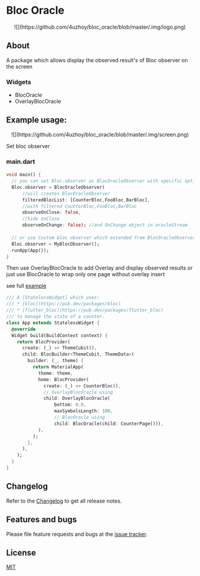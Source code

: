 # Bloc Oracle
<p align="center">
![](https://github.com/4uzhoy/bloc_oracle/blob/master/.img/logo.png)
</p>

## About
A package which allows display the observed result's of Bloc observer on the screen

### Widgets
 * BlocOracle 
 * OverlayBlocOracle

## Example usage:
<p align="center">
![](https://github.com/4uzhoy/bloc_oracle/blob/master/.img/screen.png)
</p>
Set bloc observer

### main.dart

```dart
void main() {
  // you can set Bloc.observer as BlocOracleObserver with specific options
  Bloc.observer = BlocOracleObserver(
      //will creates BlocOracleObserver
      filteredBlocList: [CounterBloc,FooBloc,BarBloc],
      //with filtered CounterBloc,FooBloc,BarBloc
      observeOnClose: false,
      //hide onClose
      observeOnChange: false); //and OnChange object in oracleStream

  // or use Custom bloc observer which extended from BlocOracleObserver
  Bloc.observer = MyBlocObserver();
  runApp(App());
}
```

Then use OverlayBlocOracle to add Overlay and display observed results or just use BlocOracle
to wrap only one page without overlay insert
 
see full [example](https://github.com/4uzhoy/bloc_oracle/blob/master/example/lib/main.dart)

```dart
/// A [StatelessWidget] which uses:
/// * [bloc](https://pub.dev/packages/bloc)
/// * [flutter_bloc](https://pub.dev/packages/flutter_bloc)
/// to manage the state of a counter.
class App extends StatelessWidget {
  @override
  Widget build(BuildContext context) {
    return BlocProvider(
      create: (_) => ThemeCubit(),
      child: BlocBuilder<ThemeCubit, ThemeData>(
        builder: (_, theme) {
          return MaterialApp(
            theme: theme,
            home: BlocProvider(
              create: (_) => CounterBloc(),
              // OverlayBlocOracle using
              child: OverlayBlocOracle(
                  bottom: 0.0,
                  maxSymbolsLength: 100,
                  // BlocOracle using
                  child: BlocOracle(child: CounterPage())),
            ),
          );
        },
      ),
    );
  }
}
```


## Changelog  
  
Refer to the [Changelog](https://github.com/4uzhoy/bloc_oracle/blob/main/CHANGELOG.md) to get all release notes.  
  
  
## Features and bugs  
  
Please file feature requests and bugs at the [issue tracker][tracker].
  
[tracker]: https://github.com/4uzhoy/bloc_oracle/issues
  
  
## License  
  
[MIT](https://github.com/4uzhoy/bloc_oracle/blob/main/LICENSE)  